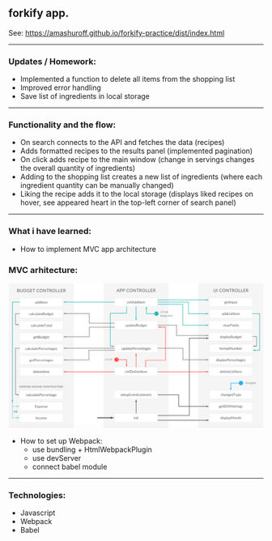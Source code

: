 ## forkify app.

See: https://amashuroff.github.io/forkify-practice/dist/index.html
___

###  Updates / Homework:

* Implemented a function to delete all items from the shopping list
* Improved error handling
* Save list of ingredients in local storage
___

### Functionality and the flow:
* On search connects to the API and fetches the data (recipes)
* Adds formatted recipes to the results panel (implemented pagination)
* On click adds recipe to the main window (change in servings changes the overall quantity of ingredients)
* Adding to the shopping list creates a new list of ingredients (where each ingredient quantity can be manually changed)
* Liking the recipe adds it to the local storage (displays liked recipes on hover, see appeared heart in the top-left corner of search panel)
___

###  What i have learned:

* How to implement MVC app architecture

### MVC arhitecture:
![alt text](https://github.com/amashuroff/forkify-practice/blob/master/architecture.png "MVC architecture")

* How to set up Webpack:
  - use bundling + HtmlWebpackPlugin
  - use devServer
  - connect babel module
___

### Technologies:
* Javascript
* Webpack
* Babel
